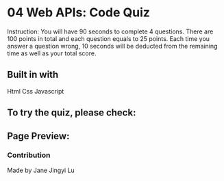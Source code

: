 # 04 Web APIs: Code Quiz

Instruction:
You will have 90 seconds to complete 4 questions. There are
100 points in total and each question equals to 25 points. Each time you
answer a question wrong, 10 seconds will be deducted from the remaining
time as well as your total score.

## Built in with

Html
Css
Javascript

## To try the quiz, please check:

## Page Preview:

### Contribution

Made by Jane Jingyi Lu
